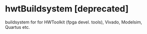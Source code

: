 # hwtBuildsystem [deprecated]
buildsystem for for HWToolkit (fpga devel. tools), Vivado, Modelsim, Quartus etc.
